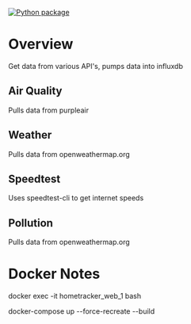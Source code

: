 [![Python package](https://github.com/martyweb/hometracker/actions/workflows/workflow.yml/badge.svg)](https://github.com/martyweb/hometracker/actions/workflows/workflow.yml)

# Overview
Get data from various API's, pumps data into influxdb

## Air Quality
Pulls data from purpleair

## Weather
Pulls data from openweathermap.org

## Speedtest
Uses speedtest-cli to get internet speeds

## Pollution
Pulls data from openweathermap.org

# Docker Notes
docker exec -it hometracker_web_1 bash

docker-compose up --force-recreate --build
